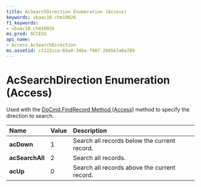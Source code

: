 ```yaml
---
title: AcSearchDirection Enumeration (Access)
keywords: vbaac10.chm10026
f1_keywords:
- vbaac10.chm10026
ms.prod: ACCESS
api_name:
- Access.AcSearchDirection
ms.assetid: c1222cca-68a0-34ba-f907-2b0567a0a789
---
```



# AcSearchDirection Enumeration (Access)

Used with the [DoCmd.FindRecord Method (Access)](docmd-findrecord-method-access.md) method to specify the direction to search.



|**Name**|**Value**|**Description**|
|:-----|:-----|:-----|
|**acDown**|1|Search all records below the current record.|
|**acSearchAll**|2|Search all records.|
|**acUp**|0|Search all records above the current record.|

